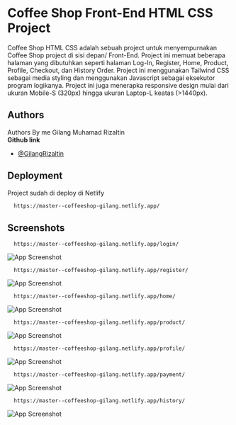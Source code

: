 
# Coffee Shop Front-End HTML CSS Project

Coffee Shop HTML CSS adalah sebuah project untuk menyempurnakan Coffee Shop project di sisi depan/ Front-End. Project ini memuat beberapa halaman yang dibutuhkan seperti halaman Log-In, Register, Home, Product, Profile, Checkout, dan History Order. Project ini menggunakan Tailwind CSS sebagai media styling dan menggunakan Javascript sebagai eksekutor program logikanya. Project ini juga menerapka responsive design mulai dari ukuran Mobile-S (320px) hingga ukuran Laptop-L keatas (>1440px).
## Authors
Authors By me Gilang Muhamad Rizaltin \
**Github link**
- [@GilangRizaltin](https://github.com/GilangRizaltin)


## Deployment

Project sudah di deploy di Netlify

```bash
  https://master--coffeeshop-gilang.netlify.app/
```


## Screenshots

```http
  https://master--coffeeshop-gilang.netlify.app/login/
```
![App Screenshot]()

```http
  https://master--coffeeshop-gilang.netlify.app/register/
```
![App Screenshot](https://via.placeholder.com/468x300?text=App+Screenshot+Here)

```http
  https://master--coffeeshop-gilang.netlify.app/home/
```
![App Screenshot](https://via.placeholder.com/468x300?text=App+Screenshot+Here)

```http
  https://master--coffeeshop-gilang.netlify.app/product/
```
![App Screenshot](https://coffeeshop-gilang.netlify.app/assets/screenshot/Product.png)

```http
  https://master--coffeeshop-gilang.netlify.app/profile/
```
![App Screenshot](https://via.placeholder.com/468x300?text=App+Screenshot+Here)

```http
  https://master--coffeeshop-gilang.netlify.app/payment/
```
![App Screenshot](https://coffeeshop-gilang.netlify.app/assets/screenshot/Payment.png)

```http
  https://master--coffeeshop-gilang.netlify.app/history/
```
![App Screenshot](https://coffeeshop-gilang.netlify.app/assets/screenshot/History.png)

